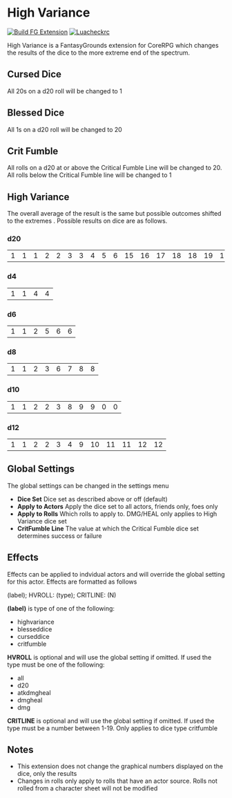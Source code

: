 
# High Variance

[![Build FG Extension](https://github.com/rhagelstrom/HighVariance/actions/workflows/create-release.yml/badge.svg)](https://github.com/rhagelstrom/HighVariance/actions/workflows/create-release.yml) [![Luacheckrc](https://github.com/rhagelstrom/HighVariance/actions/workflows/luacheck.yml/badge.svg)](https://github.com/rhagelstrom/HighVariance/actions/workflows/luacheck.yml)

High Variance is a FantasyGrounds extension for CoreRPG which changes the results of the dice to the more extreme end of the spectrum.

## Cursed Dice

All 20s on a d20 roll will be changed to 1

## Blessed Dice

All 1s on a d20 roll will be changed to 20

## Crit Fumble

All rolls on a d20 at or above the Critical Fumble Line will be changed to 20. All rolls below the Critical Fumble line will be changed to 1

## High Variance

The overall average of the result is the same but possible outcomes shifted to the extremes . Possible results on dice are as follows.

### d20

| | | | | | | | | | |  |  |  |  |  |  |  |  |  |  |
|-|-|-|-|-|-|-|-|-|-|--|--|--|--|--|--|--|--|--|--|
|1|1|1|2|2|3|3|4|5|6|15|16|17|18|18|19|19|20|20|20|

### d4

| | | | |
|-|-|-|-|
|1|1|4|4|

### d6

| | | | | | |
|-|-|-|-|-|-|
|1|1|2|5|6|6|

### d8

| | | | | | | | |
|-|-|-|-|-|-|-|-|
|1|1|2|3|6|7|8|8|

### d10

| | | | | | | | | | |
|-|-|-|-|-|-|-|-|-|-|
|1|1|2|2|3|8|9|9|0|0|

### d12

| | | | | | | |  |  |  |  |  |
|-|-|-|-|-|-|-|--|--|--|--|--|
|1|1|2|2|3|4|9|10|11|11|12|12|

## Global Settings

The global settings can be changed in the settings menu

- **Dice Set** Dice set as described above or off (default)
- **Apply to Actors** Apply the dice set to all actors, friends only, foes only
- **Apply to Rolls**  Which rolls to apply to. DMG/HEAL only applies to High Variance dice set
- **CritFumble Line**  The value at which the Critical Fumble dice set determines success or failure

## Effects

Effects can be applied to indvidual actors and will override the global setting for this actor. Effects are formatted as follows

(label); HVROLL: (type); CRITLINE: (N)

**(label)** is type of one of the following:

- highvariance
- blesseddice
- curseddice
- critfumble

**HVROLL** is optional and will use the global setting if omitted. If used the type must be one of the following:

- all
- d20
- atkdmgheal
- dmgheal
- dmg

**CRITLINE** is optional and will use the global setting if omitted. If used the type must be a number between 1-19. Only applies to dice type critfumble

## Notes

- This extension does not change the graphical numbers displayed on the dice, only the results
- Changes in rolls only apply to rolls that have an actor source. Rolls not rolled from a character sheet will not be modified
